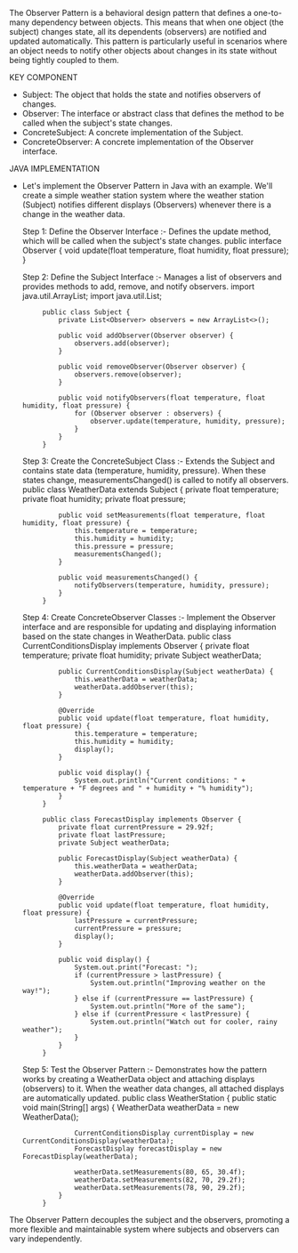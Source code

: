 The Observer Pattern is a behavioral design pattern that defines a one-to-many dependency between objects. This means that when one object (the subject) changes state, all its dependents (observers) are notified and updated automatically. This pattern is particularly useful in scenarios where an object needs to notify other objects about changes in its state without being tightly coupled to them.


KEY COMPONENT
 - Subject: The object that holds the state and notifies observers of changes.
 - Observer: The interface or abstract class that defines the method to be called when the subject's state changes.
 - ConcreteSubject: A concrete implementation of the Subject.
 - ConcreteObserver: A concrete implementation of the Observer interface.


JAVA IMPLEMENTATION
 - Let's implement the Observer Pattern in Java with an example. We'll create a simple weather station system where the weather station (Subject) notifies different displays (Observers) whenever there is a change in the weather data.

    Step 1: Define the Observer Interface :- Defines the update method, which will be called when the subject's state changes.
            public interface Observer {
                void update(float temperature, float humidity, float pressure);
            }

    Step 2: Define the Subject Interface :-  Manages a list of observers and provides methods to add, remove, and notify observers.
            import java.util.ArrayList;
            import java.util.List;

            public class Subject {
                private List<Observer> observers = new ArrayList<>();

                public void addObserver(Observer observer) {
                    observers.add(observer);
                }

                public void removeObserver(Observer observer) {
                    observers.remove(observer);
                }

                public void notifyObservers(float temperature, float humidity, float pressure) {
                    for (Observer observer : observers) {
                        observer.update(temperature, humidity, pressure);
                    }
                }
            }

    Step 3: Create the ConcreteSubject Class :-  Extends the Subject and contains state data (temperature, humidity, pressure). When these states change, measurementsChanged() is called to notify all observers.
            public class WeatherData extends Subject {
                private float temperature;
                private float humidity;
                private float pressure;

                public void setMeasurements(float temperature, float humidity, float pressure) {
                    this.temperature = temperature;
                    this.humidity = humidity;
                    this.pressure = pressure;
                    measurementsChanged();
                }

                public void measurementsChanged() {
                    notifyObservers(temperature, humidity, pressure);
                }
            }

    Step 4: Create ConcreteObserver Classes :- Implement the Observer interface and are responsible for updating and displaying information based on the state changes in WeatherData.
            public class CurrentConditionsDisplay implements Observer {
                private float temperature;
                private float humidity;
                private Subject weatherData;

                public CurrentConditionsDisplay(Subject weatherData) {
                    this.weatherData = weatherData;
                    weatherData.addObserver(this);
                }

                @Override
                public void update(float temperature, float humidity, float pressure) {
                    this.temperature = temperature;
                    this.humidity = humidity;
                    display();
                }

                public void display() {
                    System.out.println("Current conditions: " + temperature + "F degrees and " + humidity + "% humidity");
                }
            }

            public class ForecastDisplay implements Observer {
                private float currentPressure = 29.92f;
                private float lastPressure;
                private Subject weatherData;

                public ForecastDisplay(Subject weatherData) {
                    this.weatherData = weatherData;
                    weatherData.addObserver(this);
                }

                @Override
                public void update(float temperature, float humidity, float pressure) {
                    lastPressure = currentPressure;
                    currentPressure = pressure;
                    display();
                }

                public void display() {
                    System.out.print("Forecast: ");
                    if (currentPressure > lastPressure) {
                        System.out.println("Improving weather on the way!");
                    } else if (currentPressure == lastPressure) {
                        System.out.println("More of the same");
                    } else if (currentPressure < lastPressure) {
                        System.out.println("Watch out for cooler, rainy weather");
                    }
                }
            }

    Step 5: Test the Observer Pattern :- Demonstrates how the pattern works by creating a WeatherData object and attaching displays (observers) to it. When the weather data changes, all attached displays are automatically updated.
            public class WeatherStation {
                public static void main(String[] args) {
                    WeatherData weatherData = new WeatherData();

                    CurrentConditionsDisplay currentDisplay = new CurrentConditionsDisplay(weatherData);
                    ForecastDisplay forecastDisplay = new ForecastDisplay(weatherData);

                    weatherData.setMeasurements(80, 65, 30.4f);
                    weatherData.setMeasurements(82, 70, 29.2f);
                    weatherData.setMeasurements(78, 90, 29.2f);
                }
            }


The Observer Pattern decouples the subject and the observers, promoting a more flexible and maintainable system where subjects and observers can vary independently.
